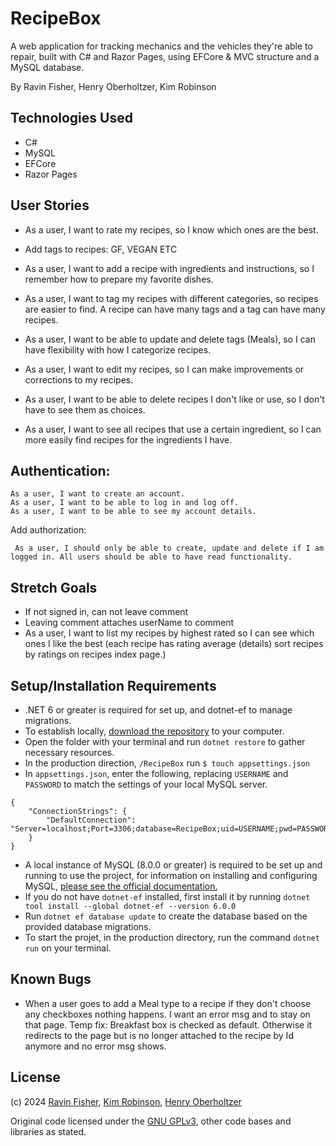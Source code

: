 # RecipeBox

A web application for tracking mechanics and the vehicles they're able to repair, built with C# and Razor Pages, using EFCore & MVC structure and a MySQL database.

By Ravin Fisher, Henry Oberholtzer, Kim Robinson

## Technologies Used

- C#
- MySQL
- EFCore
- Razor Pages

## User Stories

* As a user, I want to rate my recipes, so I know which ones are the best.

* Add tags to recipes: GF, VEGAN ETC

* As a user, I want to add a recipe with ingredients and instructions, so I remember how to prepare my favorite dishes.

* As a user, I want to tag my recipes with different categories, so recipes are easier to find. A recipe can have many tags and a tag can have many recipes.

* As a user, I want to be able to update and delete tags (Meals), so I can have flexibility with how I categorize recipes.

* As a user, I want to edit my recipes, so I can make improvements or corrections to my recipes.

* As a user, I want to be able to delete recipes I don't like or use, so I don't have to see them as choices.
   
* As a user, I want to see all recipes that use a certain ingredient, so I can more easily find recipes for the ingredients I have.

## Authentication:

    As a user, I want to create an account.
    As a user, I want to be able to log in and log off.
    As a user, I want to be able to see my account details.

Add authorization:

     As a user, I should only be able to create, update and delete if I am logged in. All users should be able to have read functionality.

## Stretch Goals
* If not signed in, can not leave comment
* Leaving comment attaches userName to comment
* As a user, I want to list my recipes by highest rated so I can see which ones I like the best (each recipe has rating average (details) sort recipes by ratings on recipes index page.)


## Setup/Installation Requirements

- .NET 6 or greater is required for set up, and dotnet-ef to manage migrations.
- To establish locally, [download the repository](https://github.com/henry-oberholtzer/RecipeBox/archive/refs/heads/main.zip) to your computer.
- Open the folder with your terminal and run `dotnet restore` to gather necessary resources.
- In the production direction, `/RecipeBox` run `$ touch appsettings.json`
- In `appsettings.json`, enter the following, replacing `USERNAME` and `PASSWORD` to match the settings of your local MySQL server.
  
```
{
    "ConnectionStrings": {
        "DefaultConnection": "Server=localhost;Port=3306;database=RecipeBox;uid=USERNAME;pwd=PASSWORD;"
    }
}
```
- A local instance of MySQL (8.0.0 or greater) is required to be set up and running to use the project, for information on installing and configuring MySQL, [please see the official documentation.](https://dev.mysql.com/doc/mysql-installation-excerpt/8.3/en/)
- If you do not have `dotnet-ef` installed, first install it by running `dotnet tool install --global dotnet-ef --version 6.0.0`
- Run `dotnet ef database update` to create the database based on the provided database migrations.
- To start the projet, in the production directory, run the command `dotnet run` on your terminal.

## Known Bugs
* When a user goes to add a Meal type to a recipe if they don't choose any checkboxes nothing happens. I want an error msg and to stay on that page.  Temp fix: Breakfast box is checked as default. Otherwise it redirects to the page but is no longer attached to the recipe by Id anymore and no error msg shows.


## License

(c) 2024 [Ravin Fisher](), [Kim Robinson](), [Henry Oberholtzer](https://www.henryoberholtzer.com/)

Original code licensed under the [GNU GPLv3](https://www.gnu.org/licenses/gpl-3.0.en.html#license), other code bases and libraries as stated.
